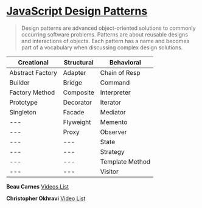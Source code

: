 
# [JavaScript Design Patterns](https://www.dofactory.com/javascript/design-patterns)

> Design patterns are advanced object-oriented solutions to commonly occurring software problems.
> Patterns are about reusable designs and interactions of objects.
> Each pattern has a name and becomes part of a vocabulary when discussing complex design solutions.

Creational | Structural | Behavioral
---------- | ---------- | ----------
Abstract Factory | Adapter | Chain of Resp
Builder | Bridge | Command
Factory Method | Composite | Interpreter
Prototype | Decorator | Iterator
Singleton | Facade | Mediator
 --- | Flyweight | Memento
 --- | Proxy | Observer
 --- | --- | State
 --- | --- | Strategy
 --- | --- | Template Method
 --- | --- | Visitor

**Beau Carnes** [Videos List](https://www.youtube.com/playlist?list=PLWKjhJtqVAbnZtkAI3BqcYxKnfWn_C704)

**Christopher Okhravi** [Video List](https://www.youtube.com/playlist?list=PLrhzvIcii6GNjpARdnO4ueTUAVR9eMBpc)
